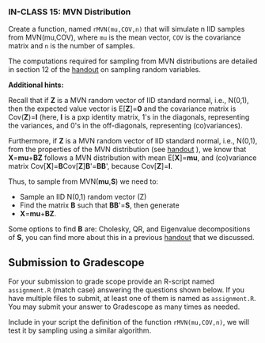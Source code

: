 ### IN-CLASS 15: MVN Distribution

Create a function, named `rMVN(mu,COV,n)` that will simulate n IID samples from MVN(mu,COV), where `mu` is the mean vector, `COV` is the covariance matrix and `n` is the number of samples.

The computations required for sampling from MVN distributions are detailed in section 12 of the [handout](https://github.com/gdlc/STAT_COMP/blob/master/HANDOUTS/SimulatingRandomVariables.pdf) on sampling random variables. 

**Additional hints:**


Recall that if **Z** is a MVN random vector of IID standard normal, i.e., N(0,1), then the expected value vector is E[**Z**]=**0** and the covariance matrix is Cov(**Z**)=**I** (here, **I** is a pxp identity matrix, 1's in the diagonals, representing the variances, and 0's in the off-diagonals, representing (co)variances).


Furthermore, if **Z** is a MVN random vector of IID standard normal, i.e., N(0,1), from the properties of the MVN distribution (see [handout](https://github.com/gdlc/STAT_COMP/blob/master/HANDOUTS/SimulatingRandomVariables.pdf) ), we know that **X**=**mu**+**BZ** follows a MVN distribution with mean E[**X**]=**mu**, and (co)variance matrix Cov[**X**]=**B**Cov[**Z**]**B**'=**BB**', because Cov[**Z**]=**I**. 

Thus, to sample from MVN(**mu**,**S**) we need to:

   - Sample an IID N(0,1) random vector (Z)
   - Find the matrix **B** such that **BB**'=**S**, then generate
   - **X**=**mu**+**BZ**.

 Some options to find **B** are: Cholesky, QR, and Eigenvalue decompositions of **S**, you can find more about this in a previous [handout](https://github.com/gdlc/STAT_COMP/blob/master/HANDOUTS/LinearAlgebra.md#matrix-factorization) that we discussed.
 


## Submission to Gradescope

For your submission to grade scope provide an R-script named `assignment.R` (match case) answering the questions shown below. If you have multiple files to submit, at least one of them is named as `assignment.R`.  You may submit your answer to Gradescope as many times as needed.

Include in your script the definition of the function `rMVN(mu,COV,n)`, we will test it by sampling using a similar algorithm.




 


